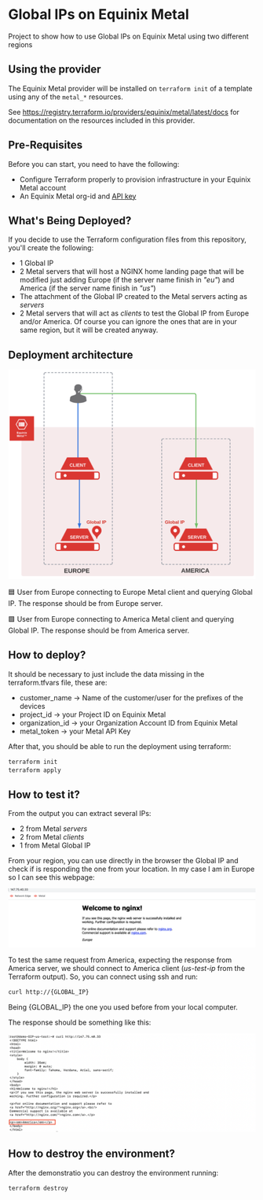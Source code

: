 # Global IPs on Equinix Metal
Project to show how to use Global IPs on Equinix Metal using two different regions

## Using the provider

The Equinix Metal provider will be installed on `terraform init` of a template using any of the `metal_*` resources.

See <https://registry.terraform.io/providers/equinix/metal/latest/docs> for documentation on the resources included in this provider.

## Pre-Requisites

Before you can start, you need to have the following:

* Configure Terraform properly to provision infrastructure in your Equinix Metal account
* An Equinix Metal org-id and [API key](https://metal.equinix.com/developers/api/)

## What's Being Deployed?

If you decide to use the Terraform configuration files from this repository, you'll create the following:

* 1 Global IP
* 2 Metal servers that will host a NGINX home landing page that will be modified just adding Europe (if the server name finish in *"eu"*) and America (if the server name finish in *"us"*)
* The attachment of the Global IP created to the Metal servers acting as *servers*
* 2 Metal servers that will act as *clients* to test the Global IP from Europe and/or America. Of course you can ignore the ones that are in your same region, but it will be created anyway.

## Deployment architecture

![Deployment Architecture](images/diagram.png)

🟦 User from Europe connecting to Europe Metal client and querying Global IP. The response should be from Europe server.

🟩 User from Europe connecting to America Metal client and querying Global IP. The response should be from America server.

## How to deploy?

It should be necessary to just include the data missing in the terraform.tfvars file, these are:

* customer_name   -> Name of the customer/user for the prefixes of the devices
* project_id      -> your Project ID on Equinix Metal  
* organization_id -> your Organization Account ID from Equinix Metal
* metal_token     -> your Metal API Key

After that, you should be able to run the deployment using terraform:

```sh
terraform init
terraform apply
```

## How to test it?

From the output you can extract several IPs:

* 2 from Metal *servers*
* 2 from Metal *clients*
* 1 from Metal Global IP

From your region, you can use directly in the browser the Global IP and check if is responding the one from your location. In my case I am in Europe so I can see this webpage:

![Nginx Europe response](images/nginx_europe.png)

To test the same request from America, expecting the response from America server, we should connect to America client (*us-test-ip* from the Terraform output). So, you can connect using ssh and run:

```sh
curl http://{GLOBAL_IP}
```

Being {GLOBAL_IP} the one you used before from your local computer.

The response should be something like this:

![Nginx America response](images/nginx_america.png)

## How to destroy the environment?

After the demonstratio you can destroy the environment running:

```sh
terraform destroy
```
